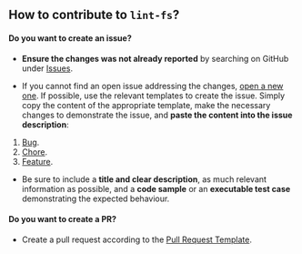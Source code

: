 ## How to contribute to `lint-fs`?

#### **Do you want to create an issue?**

- **Ensure the changes was not already reported** by searching on GitHub under [Issues](https://github.com/aolenevme/lint-fs/issues).

- If you cannot find an open issue addressing the changes, [open a new one](https://github.com/aolenevme/lint-fs/issues/new). If possible, use the relevant templates to create the issue. Simply copy the content of the appropriate template, make the necessary changes to demonstrate the issue, and **paste the content into the issue description**:

1. [Bug](./.github/ISSUE_TEMPLATE/bug_report.md).
2. [Chore](./.github/ISSUE_TEMPLATE/chore_template.md).
3. [Feature](./.github/ISSUE_TEMPLATE/feature_request.md).

- Be sure to include a **title and clear description**, as much relevant information as possible, and a **code sample** or an **executable test case** demonstrating the expected behaviour.

#### **Do you want to create a PR?**

- Create a pull request according to the [Pull Request Template](./.github/pull_request_template.md).
